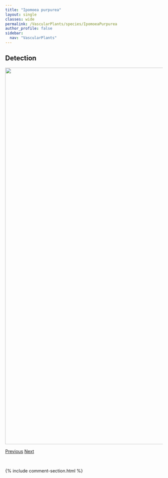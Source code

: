 ```yaml
---
title: "Ipomoea purpurea"
layout: single
classes: wide
permalink: /VascularPlants/species/IpomoeaPurpurea
author_profile: false
sidebar:
  nav: "VascularPlants"
---
```


<h2>Detection</h2>

<a href="https://drive.google.com/uc?export=view&id=11ElxFk_8AZKYE9uJmHg5Rcwy1lJJnqNP">
<img src="https://drive.google.com/uc?export=view&id=11ElxFk_8AZKYE9uJmHg5Rcwy1lJJnqNP" height = "1200" width = "800">
</a>


<a href="/DevelopmentWebsite/VascularPlants/species/ImpatiensCapensisNoliTangere" class="pagination--pager" title="Impatiens capensis/noli-tangere">Previous</a> <a href="/DevelopmentWebsite/VascularPlants/species/IsoetesEchinospora" class="pagination--pager" title="Isoetes echinospora">Next</a>

<p>&nbsp;</p>

{% include comment-section.html %}
